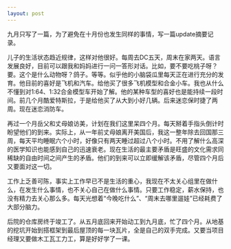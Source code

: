 ```yaml
---
layout: post
---
```


九月只写了一篇，为了避免在十月份也发生同样的事情，写一篇update摘要记录。

儿子的生活状态趋近规律，这样对他很好。每周去DC五天，周末在家两天。语言发展良好，目前可以跟我和妈妈进行一问一答形对话。比如，要不要吃桃子呀？要。这个是什么动物呀？鸽子。等等。似乎他的小脑袋瓜里每天正在进行充分的发育。他目前的喜好是飞机和汽车。给他买了很多飞机模型和合金小车。我也从什么不懂到对1:64、1:32合金模型车开始了解。他的某种车型的喜好也是能持续一段时间。前几个月酷爱特斯拉，于是给他买了从大到小好几辆。后来迷恋保时捷了两周。现在迷恋消防车。

再过一个月岳父和丈母娘访美，计划在我们这里呆四个月。每天掰着手指头倒计时盼望他们的到来。实际上，从一年前丈母娘离开美国后，我这一整年除去回国那三周，每天平均睡眠六个小时，好像只有两天睡过超过八个小时。不用了解什么高深的医学知识也能感到自己的迅速衰老。现在生活的最主要矛盾是旺盛的文化需求同稀缺的自由时间之间产生的矛盾。他们的到来可以立即缓解该矛盾，尽管四个月后又要面对这一切。

工作上乏善可陈，事实上工作早已不是生活的重心，我现在不太关心组里在做什么，在发生什么事情，也不关心自己在做什么事情。只要工作稳定，薪水保持，也没有精力去关心那么多。每天光想着“今晚吃什么”、“周末去哪里遛娃”已经耗费了大部分脑力。

后院的仓库房终于竣工了。从五月底回来开始动工到九月底，忙了四个月。从地基的挖坑开始到搭框架到最后屋顶的每一块瓦片，全是自己的双手完成。又要当项目经理又要做木工瓦工力工，算是好好学了一课。
